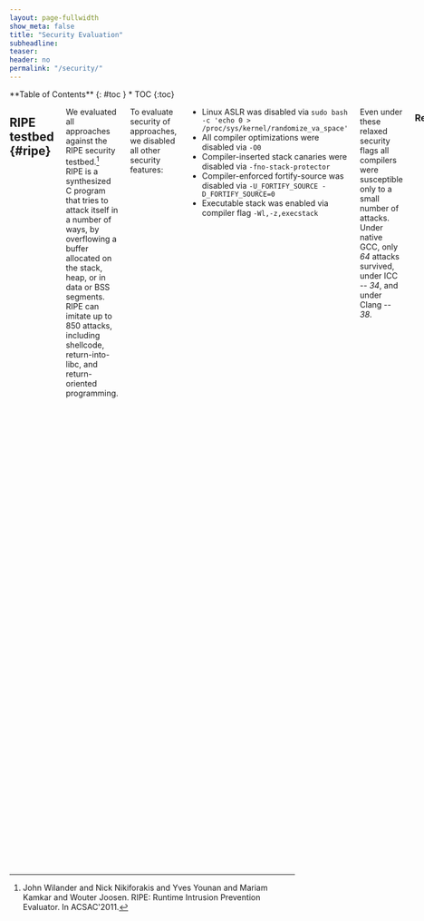 ```yaml
---
layout: page-fullwidth
show_meta: false
title: "Security Evaluation"
subheadline:
teaser:
header: no
permalink: "/security/"
---
```


<div class="row">
<div class="medium-4 medium-push-8 columns" markdown="1">
<div class="panel radius" markdown="1">
**Table of Contents**
{: #toc }
*  TOC
{:toc}
</div>
</div><!-- /.medium-4.columns -->



<div class="medium-8 medium-pull-4 columns" markdown="1">

## RIPE testbed  {#ripe}

We evaluated all approaches against the RIPE security testbed.[^ripe] RIPE is a synthesized C program that tries to attack itself in a number of ways, by overflowing a buffer allocated on the stack, heap, or in data or BSS segments. RIPE can imitate up to 850 attacks, including shellcode, return-into-libc, and return-oriented programming.

To evaluate security of approaches, we disabled all other security features:

* Linux ASLR was disabled via `sudo bash -c 'echo 0 > /proc/sys/kernel/randomize_va_space'`
* All compiler optimizations were disabled via `-O0`
* Compiler-inserted stack canaries were disabled via `-fno-stack-protector`
* Compiler-enforced fortify-source was disabled via `-U_FORTIFY_SOURCE -D_FORTIFY_SOURCE=0`
* Executable stack was enabled via compiler flag `-Wl,-z,execstack`

Even under these relaxed security flags all compilers were susceptible only to a small number of attacks. Under native GCC, only *64* attacks survived, under ICC -- *34*, and under Clang -- *38*.

### Results

| Approach                   | Working attacks |
|:---------------------------|----------------:|
| MPX (GCC) default*         | **41/64** (all memcpy and intra-object overflows) |
| MPX (GCC)                  | **0/64** (no working attacks) |
| MPX (GCC) no narrow bounds | **14/64** (all intra-object overflows)   |
|----
| MPX (ICC)                  | **0/34** (no working attacks) |
| MPX (ICC) no narrow bounds | **14/34** (all intra-object overflows) |
|----
| AddressSanitizer           | **12/64** (all intra-object overflows) |
| SoftBound                  | **14/38** (all intra-object overflows) |
| SafeCode                   | **14/38** (all intra-object overflows) |

{% include alert text='**Note 1**. In Col. 2, **41/64** means that 64 attacks were successful in native GCC version, and 41 attacks remained in MPX version.' %}
{% include alert text='**Note 2**. The "default" version of GCC-MPX means without `-fchkp-first-field-has-own-bounds` and with `BNDPRESERVE=0`, see below.' %}

Surprisingly, a default GCC-MPX version showed very poor results, with 41 attacks (or 64% of all possible attacks) succeeding. As it turned out, the default GCC-MPX flags are sub-optimal. First, we found a [bug](https://gcc.gnu.org/bugzilla/show_bug.cgi?id=78631) in the `memcpy` wrapper which forced bounds registers to be nullified, so the bounds checks on `memcpy` were rendered useless. This bug disappears if `BNDPRESERVE` is manually set to one. Second, the MPX pass in GCC does not narrow bounds for the first field of a struct by default, in contrast to ICC which is more strict. To catch intra-object overflows happening in the first field of structs one needs to pass the `-fchkp-first-field-has-own-bounds` flag to GCC. When we enabled these two flags, all attacks were prevented; all next rows in the table were tested with these flags.

Other results are expected. MPX versions without narrowing of bounds overlook 14 intra-object overflow attacks, where a vulnerable buffer and a victim object live in the same struct. The same attacks are overlooked by AddressSanitizer, SoftBound, and SafeCode. Interestingly, AddressSanitizer has 12 working attacks, i.e., two attacks less than other approaches. Though we did not inspect this in detail, AddressSanitizer was able to prevent two shellcode intra-object attacks on the heap.

We performed the same experiment with *only-writes* versions of these approaches, and the results were exactly the same. This is explained by the fact that RIPE constructs only control-flow hijacking attacks and not information leaks (which could escape only-writes protection).

<small markdown="1">[Up to table of contents](#toc)</small>
{: .text-right }
---

### More details

Below are the logs which show which attacks worked under each approach.

* Native versions:
  * [GCC]({{ site.url }}{{ site.baseurl }}/code/ripe/gcc_native.txt)
  * [ICC]({{ site.url }}{{ site.baseurl }}/code/ripe/icc_native.txt)
  * [Clang]({{ site.url }}{{ site.baseurl }}/code/ripe/clang_native.txt)
* MPX versions:
  * [GCC default]({{ site.url }}{{ site.baseurl }}/code/ripe/badgcc_mpx.txt)
  * [GCC]({{ site.url }}{{ site.baseurl }}/code/ripe/gcc_mpx.txt)
  * [GCC only-writes]({{ site.url }}{{ site.baseurl }}/code/ripe/gcc_mpx_only_write.txt)
  * [GCC no narrow bounds]({{ site.url }}{{ site.baseurl }}/code/ripe/gcc_mpx_no_narrow_bounds.txt)
  * [GCC no narrow bounds only-writes]({{ site.url }}{{ site.baseurl }}/code/ripe/gcc_mpx_no_narrow_bounds_only_write.txt)
  * [ICC]({{ site.url }}{{ site.baseurl }}/code/ripe/icc_mpx.txt)
  * [ICC only-writes]({{ site.url }}{{ site.baseurl }}/code/ripe/icc_mpx_only_write.txt)
  * [ICC no narrow bounds]({{ site.url }}{{ site.baseurl }}/code/ripe/icc_mpx_no_narrow_bounds.txt)
  * [ICC no narrow bounds only-writes]({{ site.url }}{{ site.baseurl }}/code/ripe/icc_mpx_no_narrow_bounds_only_write.txt)
* AddressSanitizer versions:
  * [full]({{ site.url }}{{ site.baseurl }}/code/ripe/gcc_asan.txt)
  * [only-writes]({{ site.url }}{{ site.baseurl }}/code/ripe/gcc_asan_only_write.txt)
* [SoftBound]({{ site.url }}{{ site.baseurl }}/code/ripe/clang_softbound.txt)
* [SafeCode]({{ site.url }}{{ site.baseurl }}/code/ripe/clang_safecode.txt)

{% include alert text='Raw results can be found in the [repository](https://github.com/OleksiiOleksenko/mpx_evaluation/tree/dev/raw_results/ripe).' %}

<small markdown="1">[Up to table of contents](#toc)</small>
{: .text-right }

</div><!-- /.medium-8.columns -->
</div><!-- /.row -->

[^ripe]: John Wilander and Nick Nikiforakis and Yves Younan and Mariam Kamkar and Wouter Joosen. RIPE: Runtime Intrusion Prevention Evaluator. In ACSAC'2011.